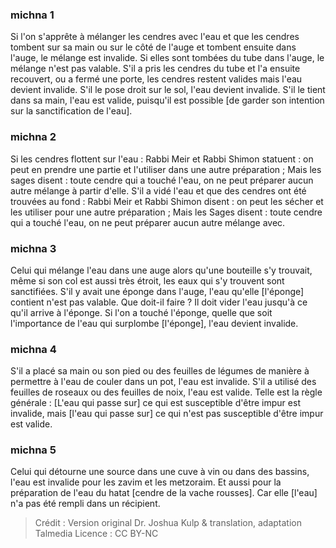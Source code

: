
### michna 1
Si l'on s'apprête à mélanger les cendres avec l'eau et que les cendres tombent sur sa main ou sur le côté de l'auge et tombent ensuite dans l'auge, le mélange est invalide. Si elles sont tombées du tube dans l'auge, le mélange n'est pas valable. S'il a pris les cendres du tube et l'a ensuite recouvert, ou a fermé une porte, les cendres restent valides mais l'eau devient invalide. S'il le pose droit sur le sol, l'eau devient invalide. S'il le tient dans sa main, l'eau est valide, puisqu'il est possible [de garder son intention sur la sanctification de l'eau].

### michna 2
Si les cendres flottent sur l'eau : Rabbi Meir et Rabbi Shimon statuent : on peut en prendre une partie et l'utiliser dans une autre préparation ; Mais les sages disent : toute cendre qui a touché l'eau, on ne peut préparer aucun autre mélange à partir d'elle. S'il a vidé l'eau et que des cendres ont été trouvées au fond : Rabbi Meir et Rabbi Shimon disent : on peut les sécher et les utiliser pour une autre préparation ; Mais les Sages disent : toute cendre qui a touché l'eau, on ne peut préparer aucun autre mélange avec.

### michna 3
Celui qui mélange l'eau dans une auge alors qu'une bouteille s'y trouvait, même si son col est aussi très étroit, les eaux qui s'y trouvent sont sanctifiées. S'il y avait une éponge dans l'auge, l'eau qu'elle [l'éponge] contient n'est pas valable. Que doit-il faire ? Il doit vider l'eau jusqu'à ce qu'il arrive à l'éponge. Si l'on a touché l'éponge, quelle que soit l'importance de l'eau qui surplombe [l'éponge], l'eau devient invalide.

### michna 4
S'il a placé sa main ou son pied ou des feuilles de légumes de manière à permettre à l'eau de couler dans un pot, l'eau est invalide. S'il a utilisé des feuilles de roseaux ou des feuilles de noix, l'eau est valide. Telle est la règle générale : [L'eau qui passe sur] ce qui est susceptible d'être impur est invalide, mais [l'eau qui passe sur] ce qui n'est pas susceptible d'être impur est valide.

### michna 5
Celui qui détourne une source dans une cuve à vin ou dans des bassins, l'eau est invalide pour les zavim et les metzoraim. Et aussi pour la préparation de l'eau du hatat [cendre de la vache rousses]. Car elle [l'eau] n'a pas été rempli dans un récipient.

>Crédit : Version original Dr. Joshua Kulp & translation, adaptation Talmedia
>Licence : CC BY-NC